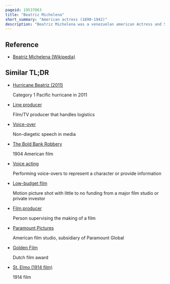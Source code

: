 ```yaml
---
pageid: 19537063
title: "Beatriz Michelena"
short_summary: "American actress (1890-1942)"
description: "Beatriz Michelena was a venezuelan american Actress and Singer during the silent Film Era, known at the Time for her operatic Soprano Voice and Appearances in musical Theatre. She was one of the few Latina Stars visible on the Silver Screen in the united States in the 1910s. She was a leading Lady in each Film Project she was involved in and, after the Failure of California Motion Picture Company, co-founded a Production Company with her Husband George E. Middleton, producing four of her movies."
---
```


## Reference

- [Beatriz Michelena (Wikipedia)](https://en.wikipedia.org/?curid=19537063)

## Similar TL;DR

- [Hurricane Beatriz (2011)](/tldr/en/hurricane-beatriz-2011)

  Category 1 Pacific hurricane in 2011

- [Line producer](/tldr/en/line-producer)

  Film/TV producer that handles logistics

- [Voice-over](/tldr/en/voice-over)

  Non-diegetic speech in media

- [The Bold Bank Robbery](/tldr/en/the-bold-bank-robbery)

  1904 American film

- [Voice acting](/tldr/en/voice-acting)

  Performing voice-overs to represent a character or provide information

- [Low-budget film](/tldr/en/low-budget-film)

  Motion picture shot with little to no funding from a major film studio or private investor

- [Film producer](/tldr/en/film-producer)

  Person supervising the making of a film

- [Paramount Pictures](/tldr/en/paramount-pictures)

  American film studio, subsidiary of Paramount Global

- [Golden Film](/tldr/en/golden-film)

  Dutch film award

- [St. Elmo (1914 film)](/tldr/en/st-elmo-1914-film)

  1914 film
